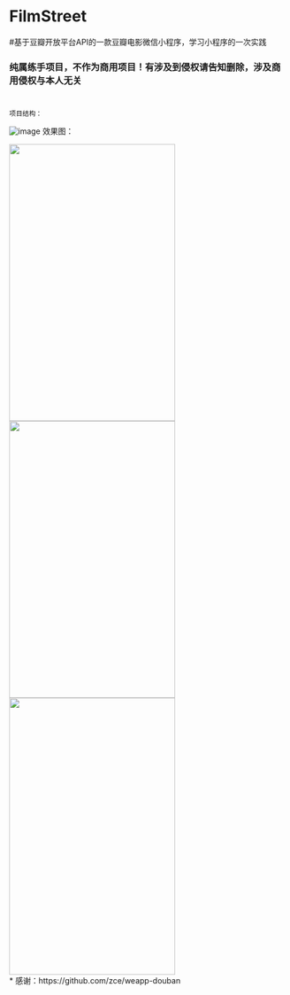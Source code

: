 # FilmStreet
#基于豆瓣开放平台API的一款豆瓣电影微信小程序，学习小程序的一次实践
### 纯属练手项目，不作为商用项目！有涉及到侵权请告知删除，涉及商用侵权与本人无关
#
```
项目结构：
```
![image](https://github.com/YouriZhang/imagefolder/blob/master/wx-project.png)
效果图：
<div align="left">
   <img src="https://github.com/YouriZhang/imagefolder/blob/master/a1.png" width="300" height="500">
   <img src="https://github.com/YouriZhang/imagefolder/blob/master/a2.png" width="300" height="500">
   <img src="https://github.com/YouriZhang/imagefolder/blob/master/a3.png" width="300" height="500">
</div>  
* 感谢：https://github.com/zce/weapp-douban
